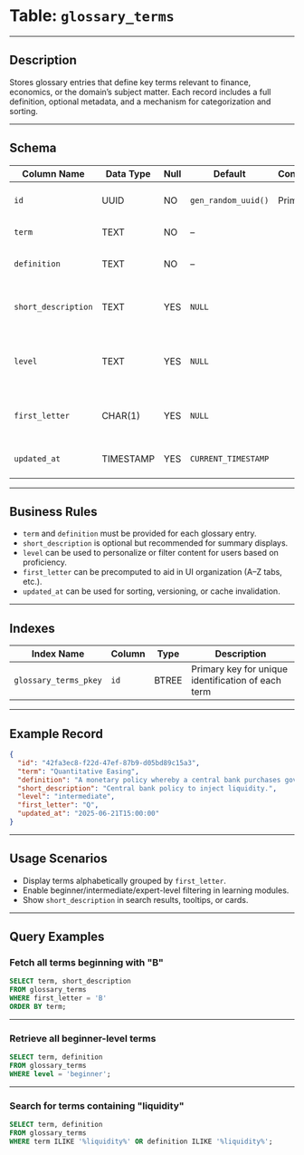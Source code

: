 # Table: `glossary_terms`

---

## **Description**

Stores glossary entries that define key terms relevant to finance, economics, or the domain’s subject matter. Each record includes a full definition, optional metadata, and a mechanism for categorization and sorting.

---

## **Schema**

| Column Name         | Data Type | Null | Default             | Constraints | Description                                                        |
| ------------------- | --------- | ---- | ------------------- | ----------- | ------------------------------------------------------------------ |
| `id`                | UUID      | NO   | `gen_random_uuid()` | Primary Key | Unique identifier for the glossary term                            |
| `term`              | TEXT      | NO   | –                   |             | The glossary term or keyword                                       |
| `definition`        | TEXT      | NO   | –                   |             | Full detailed definition of the term                               |
| `short_description` | TEXT      | YES  | `NULL`              |             | Optional concise explanation or summary of the term                |
| `level`             | TEXT      | YES  | `NULL`              |             | Describes complexity level (`beginner`, `intermediate`, `expert`)  |
| `first_letter`      | CHAR(1)   | YES  | `NULL`              |             | First letter of the term, used for alphabetical filtering/grouping |
| `updated_at`        | TIMESTAMP | YES  | `CURRENT_TIMESTAMP` |             | Timestamp indicating the last update                               |

---

## **Business Rules**

* `term` and `definition` must be provided for each glossary entry.
* `short_description` is optional but recommended for summary displays.
* `level` can be used to personalize or filter content for users based on proficiency.
* `first_letter` can be precomputed to aid in UI organization (A–Z tabs, etc.).
* `updated_at` can be used for sorting, versioning, or cache invalidation.

---

## **Indexes**

| Index Name            | Column | Type  | Description                                        |
| --------------------- | ------ | ----- | -------------------------------------------------- |
| `glossary_terms_pkey` | `id`   | BTREE | Primary key for unique identification of each term |

---

## **Example Record**

```json
{
  "id": "42fa3ec8-f22d-47ef-87b9-d05bd89c15a3",
  "term": "Quantitative Easing",
  "definition": "A monetary policy whereby a central bank purchases government securities or other securities from the market to increase the money supply and encourage lending and investment.",
  "short_description": "Central bank policy to inject liquidity.",
  "level": "intermediate",
  "first_letter": "Q",
  "updated_at": "2025-06-21T15:00:00"
}
```

---

## **Usage Scenarios**

* Display terms alphabetically grouped by `first_letter`.
* Enable beginner/intermediate/expert-level filtering in learning modules.
* Show `short_description` in search results, tooltips, or cards.

---

## **Query Examples**

### Fetch all terms beginning with "B"

```sql
SELECT term, short_description
FROM glossary_terms
WHERE first_letter = 'B'
ORDER BY term;
```

---

### Retrieve all beginner-level terms

```sql
SELECT term, definition
FROM glossary_terms
WHERE level = 'beginner';
```

---

### Search for terms containing "liquidity"

```sql
SELECT term, definition
FROM glossary_terms
WHERE term ILIKE '%liquidity%' OR definition ILIKE '%liquidity%';
```
